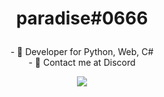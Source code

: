 <h1> 
  <p align="center">
    paradise#0666
  </p>
</h1>

<p align="center">
- 🤍 Developer for Python, Web, C# 
  <br>
- 🖤 Contact me at Discord
</p>

<p align="center">
  <img src="https://s4.gifyu.com/images/standard-1fae94998f02af1a6.gif">
</p>

<!---
paradiseDeveloping/paradiseDeveloping is a ✨ special ✨ repository because its `README.md` (this file) appears on your GitHub profile.
You can click the Preview link to take a look at your changes.
--->
